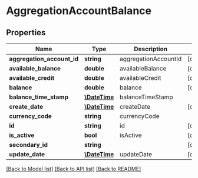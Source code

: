 # AggregationAccountBalance

## Properties
Name | Type | Description | Notes
------------ | ------------- | ------------- | -------------
**aggregation_account_id** | **string** | aggregationAccountId | [optional] 
**available_balance** | **double** | availableBalance | [optional] 
**available_credit** | **double** | availableCredit | [optional] 
**balance** | **double** | balance | [optional] 
**balance_time_stamp** | [**\DateTime**](\DateTime.md) | balanceTimeStamp | 
**create_date** | [**\DateTime**](\DateTime.md) | createDate | [optional] 
**currency_code** | **string** | currencyCode | 
**id** | **string** | id | [optional] 
**is_active** | **bool** | isActive | [optional] 
**secondary_id** | **string** |  | [optional] 
**update_date** | [**\DateTime**](\DateTime.md) | updateDate | [optional] 

[[Back to Model list]](../README.md#documentation-for-models) [[Back to API list]](../README.md#documentation-for-api-endpoints) [[Back to README]](../README.md)


